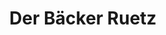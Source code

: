 ---
title: "Der Bäcker Ruetz"
url: /innsbruck/der-baecker-ruetz-herzog-friedrich-strasse/
shop: Bäckerei
---